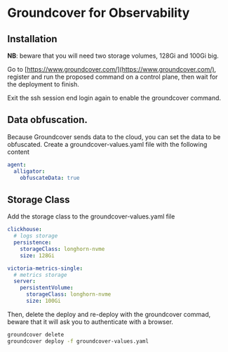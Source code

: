 # Groundcover for Observability

## Installation

**NB**: beware that you will need two storage volumes, 128Gi and 100Gi big.

Go to [https://www.groundcover.com/](https://www.groundcover.com/), register and run the proposed command on a control plane, then wait for the deployment to finish.

Exit the ssh session end login again to enable the groundcover command.

## Data obfuscation.

Because Groundcover sends data to the cloud, you can set the data to be obfuscated. Create a groundcover-values.yaml file with the following content

```yaml
agent:
  alligator:
    obfuscateData: true
```

## Storage Class

Add the storage class to the groundcover-values.yaml file

```yaml
clickhouse:
  # logs storage
  persistence:
    storageClass: longhorn-nvme
    size: 128Gi

victoria-metrics-single:
  # metrics storage
  server:
    persistentVolume:
      storageClass: longhorn-nvme
      size: 100Gi 
```

Then, delete the deploy and re-deploy with the groundcover commad, beware that it will ask you to authenticate with a browser.

```bash
groundcover delete
groundcover deploy -f groundcover-values.yaml
```
